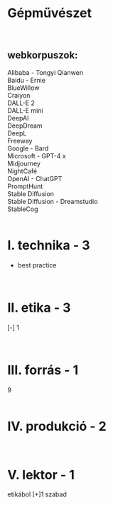 # Gépművészet

<br />

## webkorpuszok:


Alibaba - Tongyi Qianwen<br />
Baidu - Ernie<br />
BlueWillow<br />
Craiyon<br />
DALL-E 2<br />
DALL-E mini<br />
DeepAI<br />
DeepDream<br />
DeepL<br />
Freeway<br />
Google - Bard<br />
Microsoft - GPT-4 x<br />
Midjourney<br />
NightCafé<br />
OpenAI - ChatGPT<br />
PromptHunt<br />
Stable Diffusion<br />
Stable Diffusion - Dreamstudio<br />
StableCog<br />
<br />

# I. technika - 3
+ best practice
<br />

# II. etika - 3
[-] 1

<br />

# III. forrás - 1
9<br />
<br />

# IV. produkció - 2

<br />

# V. lektor - 1

etikábol [+]1 szabad
